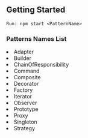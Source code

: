 ## Getting Started

    Run: npm start <PatternName>

### Patterns Names List

<li>Adapter</li>
<li>Builder</li>
<li>ChainOfResponsibility</li>
<li>Command</li>
<li>Composite</li>
<li>Decorator</li>
<li>Factory</li>
<li>Iterator</li>
<li>Observer</li>
<li>Prototype</li>
<li>Proxy</li>
<li>Singleton</li>
<li>Strategy</li>
